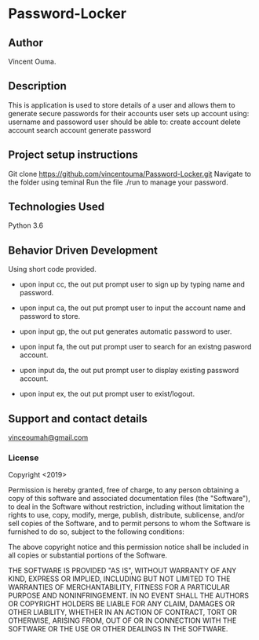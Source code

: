 # Password-Locker 



## **Author**
Vincent Ouma.

## Description

This is application is used to store details of a user and allows them to generate secure passwords for their accounts
user sets up account using: username and passoword
user should be able to:
create account
delete account
search account
generate password

## Project setup instructions
Git clone https://github.com/vincentouma/Password-Locker.git
Navigate to the folder using teminal
Run the file ./run to manage your password.




## Technologies Used

Python 3.6

## Behavior Driven Development

Using short code provided.
- upon input cc, the out put prompt user to sign up by typing name and password.

- upon input ca, the out put prompt user to input the account name and password to store.
 
- upon input gp, the out put generates automatic password to user.

- upon input fa, the out put prompt user to search for an existng pasword account.

- upon input da, the out put prompt user to display existing password account.

- upon input ex, the out put prompt user to exist/logout.



## Support and contact details

vinceoumah@gmail.com

### License

Copyright <2019> <Vincent Ouma>

Permission is hereby granted, free of charge, to any person obtaining a copy of this software and associated documentation files (the "Software"), to deal in the Software without restriction, including without limitation the rights to use, copy, modify, merge, publish, distribute, sublicense, and/or sell copies of the Software, and to permit persons to whom the Software is furnished to do so, subject to the following conditions:

The above copyright notice and this permission notice shall be included in all copies or substantial portions of the Software.

THE SOFTWARE IS PROVIDED "AS IS", WITHOUT WARRANTY OF ANY KIND, EXPRESS OR IMPLIED, INCLUDING BUT NOT LIMITED TO THE WARRANTIES OF MERCHANTABILITY, FITNESS FOR A PARTICULAR PURPOSE AND NONINFRINGEMENT. IN NO EVENT SHALL THE AUTHORS OR COPYRIGHT HOLDERS BE LIABLE FOR ANY CLAIM, DAMAGES OR OTHER LIABILITY, WHETHER IN AN ACTION OF CONTRACT, TORT OR OTHERWISE, ARISING FROM, OUT OF OR IN CONNECTION WITH THE SOFTWARE OR THE USE OR OTHER DEALINGS IN THE SOFTWARE.

